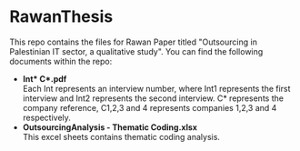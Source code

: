 # RawanThesis
This repo contains the files for Rawan Paper titled "Outsourcing in Palestinian IT sector, a qualitative study".
You can find the following documents within the repo:
* **Int\* C\*.pdf**</br>
  Each Int represents an interview number, where Int1 represents the first interview and Int2 represents the second interview.
  C\* represents the company reference, C1,2,3 and 4 represents companies 1,2,3 and 4 respectively.
* **OutsourcingAnalysis - Thematic Coding.xlsx**</br>
  This excel sheets contains thematic coding analysis.
